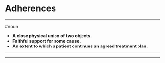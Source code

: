 # Adherences
---
#noun
- **A close physical union of two objects.**
- **Faithful support for some cause.**
- **An extent to which a patient continues an agreed treatment plan.**
---
---
